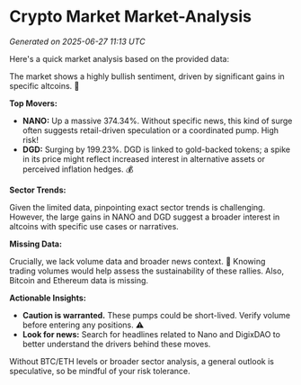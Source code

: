 # Crypto Market Market-Analysis
*Generated on 2025-06-27 11:13 UTC*

Here's a quick market analysis based on the provided data:

The market shows a highly bullish sentiment, driven by significant gains in specific altcoins. 🚀

**Top Movers:**

*   **NANO:** Up a massive 374.34%. Without specific news, this kind of surge often suggests retail-driven speculation or a coordinated pump. High risk!
*   **DGD:** Surging by 199.23%. DGD is linked to gold-backed tokens; a spike in its price might reflect increased interest in alternative assets or perceived inflation hedges. 💰

**Sector Trends:**

Given the limited data, pinpointing exact sector trends is challenging. However, the large gains in NANO and DGD suggest a broader interest in altcoins with specific use cases or narratives.

**Missing Data:**

Crucially, we lack volume data and broader news context. 📰 Knowing trading volumes would help assess the sustainability of these rallies. Also, Bitcoin and Ethereum data is missing.

**Actionable Insights:**

*   **Caution is warranted.** These pumps could be short-lived. Verify volume before entering any positions. ⚠️
*   **Look for news:** Search for headlines related to Nano and DigixDAO to better understand the drivers behind these moves.

Without BTC/ETH levels or broader sector analysis, a general outlook is speculative, so be mindful of your risk tolerance.
